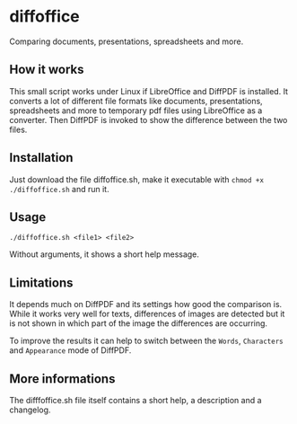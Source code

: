 # diffoffice
Comparing documents, presentations, spreadsheets and more.

## How it works
This small script works under Linux if LibreOffice and DiffPDF is installed.
It converts a lot of different file formats like documents, presentations, spreadsheets and more to temporary pdf files using LibreOffice as a converter. Then DiffPDF is invoked to show the difference between the two files.

## Installation
Just download the file diffoffice.sh, make it executable with `chmod +x ./diffoffice.sh` and run it.

## Usage
`./diffoffice.sh <file1> <file2>`

Without arguments, it shows a short help message.

## Limitations
It depends much on DiffPDF and its settings how good the comparison is.
While it works very well for texts, differences of images are detected but it is not shown in which part of the image the differences are occurring.

To improve the results it can help to switch between the `Words`, `Characters` and `Appearance` mode of DiffPDF.

## More informations
The difffoffice.sh file itself contains a short help, a description and a changelog.


